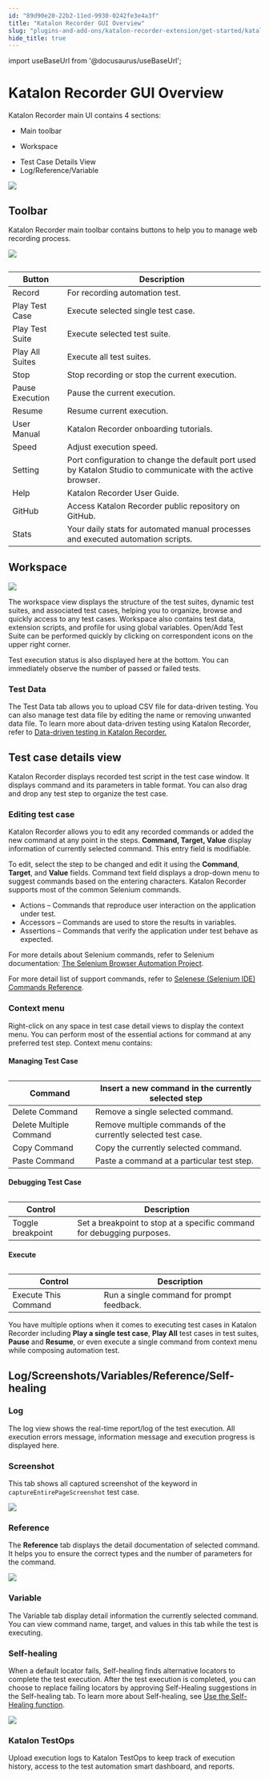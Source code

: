 ```yaml
---
id: "89d90e20-22b2-11ed-9930-0242fe3e4a3f"
title: "Katalon Recorder GUI Overview"
slug: "plugins-and-add-ons/katalon-recorder-extension/get-started/katalon-recorder-gui-overview"
hide_title: true
---
```

import useBaseUrl from '@docusaurus/useBaseUrl';


# <a id="id" class="anchor_top_offset"/><a id="ariaid-title1" class="anchor_top_offset"/><span xmlns="http://www.w3.org/1999/xhtml" className="ph">Katalon Recorder</span>  GUI Overview

<p xmlns="http://www.w3.org/1999/xhtml" className="p">Katalon Recorder main UI contains 4 sections:</p> 
<ul xmlns="http://www.w3.org/1999/xhtml" className="ul"><li className="li">Main toolbar</li><li className="li"><p className="p">Workspace</p></li><li className="li">Test Case Details View</li><li className="li">Log/Reference/Variable</li></ul> 
<p xmlns="http://www.w3.org/1999/xhtml" className="p"><img className="image" src={useBaseUrl("/89d4a150-22b2-11ed-9930-0242fe3e4a3f.png")} /></p> 

## <a id="id_1" class="anchor_top_offset"/>Toolbar

<p xmlns="http://www.w3.org/1999/xhtml" className="p">Katalon Recorder main toolbar contains buttons to help you to manage web recording process.</p> 
<p xmlns="http://www.w3.org/1999/xhtml" className="p"><img className="image" src={useBaseUrl("/89d1e230-22b2-11ed-9930-0242fe3e4a3f.png")} /></p> 
<table xmlns="http://www.w3.org/1999/xhtml" className="table anchor_top_offset" id="id_1__ac19a5f9-7d51-40ae-9a12-a4be2446c7b2"><caption /><colgroup><col /><col /></colgroup><thead className="thead"><tr className><th className="entry anchor_top_offset" id="id_1__ac19a5f9-7d51-40ae-9a12-a4be2446c7b2__entry__1">Button</th><th className="entry anchor_top_offset" id="id_1__ac19a5f9-7d51-40ae-9a12-a4be2446c7b2__entry__2">Description</th></tr></thead><tbody className="tbody"><tr className><td className="entry" headers="id_1__ac19a5f9-7d51-40ae-9a12-a4be2446c7b2__entry__1 id_1__ac19a5f9-7d51-40ae-9a12-a4be2446c7b2__entry__2 ">Record</td><td className="entry" headers="id_1__ac19a5f9-7d51-40ae-9a12-a4be2446c7b2__entry__1 id_1__ac19a5f9-7d51-40ae-9a12-a4be2446c7b2__entry__2 ">For recording automation test.</td></tr><tr className><td className="entry" headers="id_1__ac19a5f9-7d51-40ae-9a12-a4be2446c7b2__entry__1 id_1__ac19a5f9-7d51-40ae-9a12-a4be2446c7b2__entry__2 ">Play Test Case</td><td className="entry" headers="id_1__ac19a5f9-7d51-40ae-9a12-a4be2446c7b2__entry__1 id_1__ac19a5f9-7d51-40ae-9a12-a4be2446c7b2__entry__2 ">Execute selected single test case.</td></tr><tr className><td className="entry" headers="id_1__ac19a5f9-7d51-40ae-9a12-a4be2446c7b2__entry__1 id_1__ac19a5f9-7d51-40ae-9a12-a4be2446c7b2__entry__2 ">Play Test Suite</td><td className="entry" headers="id_1__ac19a5f9-7d51-40ae-9a12-a4be2446c7b2__entry__1 id_1__ac19a5f9-7d51-40ae-9a12-a4be2446c7b2__entry__2 ">Execute selected test suite.</td></tr><tr className><td className="entry" headers="id_1__ac19a5f9-7d51-40ae-9a12-a4be2446c7b2__entry__1 id_1__ac19a5f9-7d51-40ae-9a12-a4be2446c7b2__entry__2 ">Play All Suites</td><td className="entry" headers="id_1__ac19a5f9-7d51-40ae-9a12-a4be2446c7b2__entry__1 id_1__ac19a5f9-7d51-40ae-9a12-a4be2446c7b2__entry__2 ">Execute all test suites.</td></tr><tr className><td className="entry" headers="id_1__ac19a5f9-7d51-40ae-9a12-a4be2446c7b2__entry__1 id_1__ac19a5f9-7d51-40ae-9a12-a4be2446c7b2__entry__2 ">Stop</td><td className="entry" headers="id_1__ac19a5f9-7d51-40ae-9a12-a4be2446c7b2__entry__1 id_1__ac19a5f9-7d51-40ae-9a12-a4be2446c7b2__entry__2 ">Stop recording or stop the current execution.</td></tr><tr className><td className="entry" headers="id_1__ac19a5f9-7d51-40ae-9a12-a4be2446c7b2__entry__1 id_1__ac19a5f9-7d51-40ae-9a12-a4be2446c7b2__entry__2 ">Pause Execution</td><td className="entry" headers="id_1__ac19a5f9-7d51-40ae-9a12-a4be2446c7b2__entry__1 id_1__ac19a5f9-7d51-40ae-9a12-a4be2446c7b2__entry__2 ">Pause the current execution.</td></tr><tr className><td className="entry" headers="id_1__ac19a5f9-7d51-40ae-9a12-a4be2446c7b2__entry__1 id_1__ac19a5f9-7d51-40ae-9a12-a4be2446c7b2__entry__2 ">Resume</td><td className="entry" headers="id_1__ac19a5f9-7d51-40ae-9a12-a4be2446c7b2__entry__1 id_1__ac19a5f9-7d51-40ae-9a12-a4be2446c7b2__entry__2 ">Resume current execution.</td></tr><tr className><td className="entry" headers="id_1__ac19a5f9-7d51-40ae-9a12-a4be2446c7b2__entry__1 id_1__ac19a5f9-7d51-40ae-9a12-a4be2446c7b2__entry__2 ">User Manual</td><td className="entry" headers="id_1__ac19a5f9-7d51-40ae-9a12-a4be2446c7b2__entry__1 id_1__ac19a5f9-7d51-40ae-9a12-a4be2446c7b2__entry__2 ">Katalon Recorder onboarding tutorials.</td></tr><tr className><td className="entry" headers="id_1__ac19a5f9-7d51-40ae-9a12-a4be2446c7b2__entry__1 id_1__ac19a5f9-7d51-40ae-9a12-a4be2446c7b2__entry__2 "> Speed</td><td className="entry" headers="id_1__ac19a5f9-7d51-40ae-9a12-a4be2446c7b2__entry__1 id_1__ac19a5f9-7d51-40ae-9a12-a4be2446c7b2__entry__2 ">Adjust execution speed.</td></tr><tr className><td className="entry" headers="id_1__ac19a5f9-7d51-40ae-9a12-a4be2446c7b2__entry__1 id_1__ac19a5f9-7d51-40ae-9a12-a4be2446c7b2__entry__2 ">Setting</td><td className="entry" headers="id_1__ac19a5f9-7d51-40ae-9a12-a4be2446c7b2__entry__1 id_1__ac19a5f9-7d51-40ae-9a12-a4be2446c7b2__entry__2 ">Port configuration to change the default port used by Katalon Studio to communicate with the active browser.</td></tr><tr className><td className="entry" headers="id_1__ac19a5f9-7d51-40ae-9a12-a4be2446c7b2__entry__1 id_1__ac19a5f9-7d51-40ae-9a12-a4be2446c7b2__entry__2 ">Help</td><td className="entry" headers="id_1__ac19a5f9-7d51-40ae-9a12-a4be2446c7b2__entry__1 id_1__ac19a5f9-7d51-40ae-9a12-a4be2446c7b2__entry__2 ">Katalon Recorder User Guide.</td></tr><tr className><td className="entry" headers="id_1__ac19a5f9-7d51-40ae-9a12-a4be2446c7b2__entry__1 id_1__ac19a5f9-7d51-40ae-9a12-a4be2446c7b2__entry__2 ">GitHub</td><td className="entry" headers="id_1__ac19a5f9-7d51-40ae-9a12-a4be2446c7b2__entry__1 id_1__ac19a5f9-7d51-40ae-9a12-a4be2446c7b2__entry__2 ">Access Katalon Recorder public repository on GitHub.</td></tr><tr className><td className="entry" headers="id_1__ac19a5f9-7d51-40ae-9a12-a4be2446c7b2__entry__1 id_1__ac19a5f9-7d51-40ae-9a12-a4be2446c7b2__entry__2 ">Stats</td><td className="entry" headers="id_1__ac19a5f9-7d51-40ae-9a12-a4be2446c7b2__entry__1 id_1__ac19a5f9-7d51-40ae-9a12-a4be2446c7b2__entry__2 ">Your daily stats for automated manual processes and executed automation scripts. </td></tr></tbody></table> 

## <a id="id_2" class="anchor_top_offset"/>Workspace

<p xmlns="http://www.w3.org/1999/xhtml" className="p"><img className="image" width={350} src={useBaseUrl("/89d0a9b0-22b2-11ed-9930-0242fe3e4a3f.png")} /></p> 
<p xmlns="http://www.w3.org/1999/xhtml" className="p">The workspace view displays the structure of the test suites, dynamic test suites, and associated test cases, helping you to organize, browse and quickly access to any test cases. Workspace also contains test data, extension scripts, and profile for using global variables. Open/Add Test Suite can be performed quickly by clicking on correspondent icons on the upper right corner.</p> 
<p xmlns="http://www.w3.org/1999/xhtml" className="p">Test execution status is also displayed here at the bottom. You can immediately observe the number of passed or failed tests.</p> 

### <a id="id_14" class="anchor_top_offset"/>Test Data

<p xmlns="http://www.w3.org/1999/xhtml" className="p">The <span className="ph uicontrol">Test Data</span> tab allows you to upload CSV file for data-driven testing. You can also manage test data file by editing the name or removing unwanted data file. To learn more about data-driven testing using Katalon Recorder, refer to <a className="xref" href="/docs/plugins-and-add-ons/katalon-recorder-extension/get-your-job-done/data-driven-testing/data-driven-testing-in-katalon-recorder">Data-driven testing in Katalon Recorder.</a></p> 

## <a id="id_3" class="anchor_top_offset"/>Test case details view

<p xmlns="http://www.w3.org/1999/xhtml" className="p">Katalon Recorder displays recorded test script in the test case window. It displays command and its parameters in table format. You can also drag and drop any test step to organize the test case.</p> 

### <a id="id_4" class="anchor_top_offset"/>Editing test case

<p xmlns="http://www.w3.org/1999/xhtml" className="p">Katalon Recorder allows you to edit any recorded commands or added the new command at any point in the steps. <strong className="ph b">Command, Target, Value</strong> display information of currently selected command. This entry field is modifiable.</p> 
<p xmlns="http://www.w3.org/1999/xhtml" className="p">To edit, select the step to be changed and edit it using the <strong className="ph b">Command</strong>, <strong className="ph b">Target</strong>, and <strong className="ph b">Value</strong> fields. Command text field displays a drop-down menu to suggest commands based on the entering characters. Katalon Recorder supports most of the common Selenium commands.</p> 
<ul xmlns="http://www.w3.org/1999/xhtml" className="ul"><li className="li">Actions – Commands that reproduce user interaction on the application under test.</li><li className="li">Accessors – Commands are used to store the results in variables.</li><li className="li">Assertions – Commands that verify the application under test behave as expected.</li></ul> 
<p xmlns="http://www.w3.org/1999/xhtml" className="p">For more details about Selenium commands, refer to Selenium documentation: <a className="xref j-external-link" href="http://www.seleniumhq.org/docs/02_selenium_ide.jsp#selenium-commands-selenese" target="_blank">The Selenium Browser Automation Project</a>.</p> 
<p xmlns="http://www.w3.org/1999/xhtml" className="p">For more detail list of support commands, refer to <a className="xref" href="/docs/plugins-and-add-ons/katalon-recorder-extension/get-your-job-done/automate-scenarios/selenese-selenium-ide-commands-reference">Selenese (Selenium IDE) Commands Reference</a>.</p> 

### <a id="id_5" class="anchor_top_offset"/>Context menu

<p xmlns="http://www.w3.org/1999/xhtml" className="p">Right-click on any space in test case detail views to display the context menu. You can perform most of the essential actions for command at any preferred test step. Context menu contains:</p> 
<h4 xmlns="http://www.w3.org/1999/xhtml" className="title topictitle4 anchor_top_offset" id="id_6">Managing Test Case</h4> 
<table xmlns="http://www.w3.org/1999/xhtml" className="table anchor_top_offset" id="id_6__24fbfa8e-0309-4bb1-bceb-97922bd2d564"><caption /><colgroup><col /><col /></colgroup><thead className="thead"><tr className><th className="entry anchor_top_offset" id="id_6__24fbfa8e-0309-4bb1-bceb-97922bd2d564__entry__1">Command</th><th className="entry anchor_top_offset" id="id_6__24fbfa8e-0309-4bb1-bceb-97922bd2d564__entry__2">Insert a new command in the currently selected step</th></tr></thead><tbody className="tbody"><tr className><td className="entry" headers="id_6__24fbfa8e-0309-4bb1-bceb-97922bd2d564__entry__1 id_6__24fbfa8e-0309-4bb1-bceb-97922bd2d564__entry__2 ">Delete Command</td><td className="entry" headers="id_6__24fbfa8e-0309-4bb1-bceb-97922bd2d564__entry__1 id_6__24fbfa8e-0309-4bb1-bceb-97922bd2d564__entry__2 ">Remove a single selected command.</td></tr><tr className><td className="entry" headers="id_6__24fbfa8e-0309-4bb1-bceb-97922bd2d564__entry__1 id_6__24fbfa8e-0309-4bb1-bceb-97922bd2d564__entry__2 ">Delete Multiple Command</td><td className="entry" headers="id_6__24fbfa8e-0309-4bb1-bceb-97922bd2d564__entry__1 id_6__24fbfa8e-0309-4bb1-bceb-97922bd2d564__entry__2 ">Remove multiple commands of the currently selected test case.</td></tr><tr className><td className="entry" headers="id_6__24fbfa8e-0309-4bb1-bceb-97922bd2d564__entry__1 id_6__24fbfa8e-0309-4bb1-bceb-97922bd2d564__entry__2 ">Copy Command</td><td className="entry" headers="id_6__24fbfa8e-0309-4bb1-bceb-97922bd2d564__entry__1 id_6__24fbfa8e-0309-4bb1-bceb-97922bd2d564__entry__2 ">Copy the currently selected command.</td></tr><tr className><td className="entry" headers="id_6__24fbfa8e-0309-4bb1-bceb-97922bd2d564__entry__1 id_6__24fbfa8e-0309-4bb1-bceb-97922bd2d564__entry__2 ">Paste Command</td><td className="entry" headers="id_6__24fbfa8e-0309-4bb1-bceb-97922bd2d564__entry__1 id_6__24fbfa8e-0309-4bb1-bceb-97922bd2d564__entry__2 ">Paste a command at a particular test step.</td></tr></tbody></table> 
<h4 xmlns="http://www.w3.org/1999/xhtml" className="title topictitle4 anchor_top_offset" id="id_7">Debugging Test Case</h4> 
<table xmlns="http://www.w3.org/1999/xhtml" className="table anchor_top_offset" id="id_7__59b3fafc-3973-4503-981a-47d29a1240a5"><caption /><colgroup><col style={{width: '50%'}} /><col style={{width: '50%'}} /></colgroup><thead className="thead"><tr className><th className="entry anchor_top_offset" id="id_7__59b3fafc-3973-4503-981a-47d29a1240a5__entry__1">Control</th><th className="entry anchor_top_offset" id="id_7__59b3fafc-3973-4503-981a-47d29a1240a5__entry__2">Description</th></tr></thead><tbody className="tbody"><tr className><td className="entry" headers="id_7__59b3fafc-3973-4503-981a-47d29a1240a5__entry__1 id_7__59b3fafc-3973-4503-981a-47d29a1240a5__entry__2 ">Toggle breakpoint</td><td className="entry" headers="id_7__59b3fafc-3973-4503-981a-47d29a1240a5__entry__1 id_7__59b3fafc-3973-4503-981a-47d29a1240a5__entry__2 ">Set a breakpoint to stop at a specific command for debugging purposes.</td></tr></tbody></table> 
<h4 xmlns="http://www.w3.org/1999/xhtml" className="title topictitle4 anchor_top_offset" id="id_8">Execute</h4> 
<table xmlns="http://www.w3.org/1999/xhtml" className="table anchor_top_offset" id="id_8__3880f297-b919-4eb4-b270-c2777505e0a6"><caption /><colgroup><col style={{width: '50%'}} /><col style={{width: '50%'}} /></colgroup><thead className="thead"><tr className><th className="entry anchor_top_offset" id="id_8__3880f297-b919-4eb4-b270-c2777505e0a6__entry__1">Control</th><th className="entry anchor_top_offset" id="id_8__3880f297-b919-4eb4-b270-c2777505e0a6__entry__2">Description</th></tr></thead><tbody className="tbody"><tr className><td className="entry" headers="id_8__3880f297-b919-4eb4-b270-c2777505e0a6__entry__1 id_8__3880f297-b919-4eb4-b270-c2777505e0a6__entry__2 ">Execute This Command</td><td className="entry" headers="id_8__3880f297-b919-4eb4-b270-c2777505e0a6__entry__1 id_8__3880f297-b919-4eb4-b270-c2777505e0a6__entry__2 ">Run a single command for prompt feedback.</td></tr></tbody></table> 
<p xmlns="http://www.w3.org/1999/xhtml" className="p">You have multiple options when it comes to executing test cases in Katalon Recorder including <strong className="ph b">Play a single test case</strong>, <strong className="ph b">Play All</strong> test cases in test suites, <strong className="ph b">Pause</strong> and <strong className="ph b">Resume</strong>, or even execute a single command from context menu while composing automation test.</p> 

## <a id="id_9" class="anchor_top_offset"/>Log/Screenshots/Variables/Reference/Self-healing


### <a id="id_10" class="anchor_top_offset"/>Log

<p xmlns="http://www.w3.org/1999/xhtml" className="p">The log view shows the real-time report/log of the test execution. All execution errors message, information message and execution progress is displayed here.</p> 

### <a id="id_11" class="anchor_top_offset"/>Screenshot

<p xmlns="http://www.w3.org/1999/xhtml" className="p">This tab shows all captured screenshot of the keyword in <code className="ph codeph">captureEntirePageScreenshot</code> test case.</p> 
<p xmlns="http://www.w3.org/1999/xhtml" className="p"><img className="image" src={useBaseUrl("/89d9f880-22b2-11ed-9930-0242fe3e4a3f.png")} /></p> 

### <a id="id_12" class="anchor_top_offset"/>Reference

<p xmlns="http://www.w3.org/1999/xhtml" className="p">The <strong className="ph b">Reference</strong> tab displays the detail documentation of selected command. It helps you to ensure the correct types and the number of parameters for the command.</p> 
<p xmlns="http://www.w3.org/1999/xhtml" className="p"><img className="image" src={useBaseUrl("/89d823c0-22b2-11ed-9930-0242fe3e4a3f.png")} /></p> 

### <a id="id_13" class="anchor_top_offset"/>Variable

<p xmlns="http://www.w3.org/1999/xhtml" className="p">The Variable tab display detail information the currently selected command. You can view command name, target, and values in this tab while the test is executing.</p> 

### <a id="concept-3282" class="anchor_top_offset"/>Self-healing

<p xmlns="http://www.w3.org/1999/xhtml" className="p">When a default locator fails, Self-healing finds alternative locators to complete the test execution. After the test execution is completed, you can choose to replace failing locators by approving Self-Healing suggestions in the <span className="ph uicontrol">Self-healing</span> tab. To learn more about Self-healing, see <a className="xref" href="/docs/plugins-and-add-ons/katalon-recorder-extension/get-your-job-done/execute-scenarios/use-the-self-healing-function-in-katalon-recorder">Use the Self-Healing function</a>.</p> 
<p xmlns="http://www.w3.org/1999/xhtml" className="p"><img className="image" src={useBaseUrl("/89cd0030-22b2-11ed-9930-0242fe3e4a3f.png")} /></p> 

### <a id="id_15" class="anchor_top_offset"/>Katalon TestOps

<p xmlns="http://www.w3.org/1999/xhtml" className="p">Upload execution logs to Katalon TestOps to keep track of execution history, access to the test automation smart dashboard, and reports.</p> 
